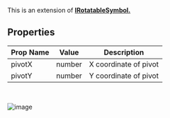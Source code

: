 This is an extension of **[IRotatableSymbol.](/Documentation/Interfaces/IRotatableSymbol.md)**

## Properties

| Prop Name | Value | Description |
| --------------------- | ------ | ------------------- |
| pivotX | number | X coordinate of pivot |
| pivotY | number | Y coordinate of pivot |

<br/>

![image](https://github.com/user-attachments/assets/759f560c-ec64-4566-88d1-6767c8d2161d)
